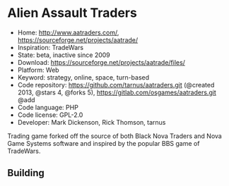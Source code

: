 # Alien Assault Traders

- Home: http://www.aatraders.com/, https://sourceforge.net/projects/aatrade/
- Inspiration: TradeWars
- State: beta, inactive since 2009
- Download: https://sourceforge.net/projects/aatrade/files/
- Platform: Web
- Keyword: strategy, online, space, turn-based
- Code repository: https://github.com/tarnus/aatraders.git (@created 2013, @stars 4, @forks 5), https://gitlab.com/osgames/aatraders.git @add
- Code language: PHP
- Code license: GPL-2.0
- Developer: Mark Dickenson, Rick Thomson, tarnus

Trading game forked off the source of both Black Nova Traders and Nova Game Systems software and inspired by the popular BBS game of TradeWars.

## Building
